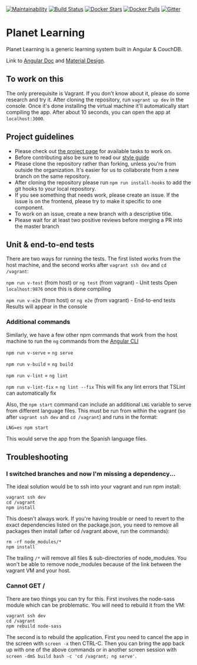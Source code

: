 [![Maintainability](https://api.codeclimate.com/v1/badges/028682cc4cd969b05280/maintainability)](https://codeclimate.com/github/open-learning-exchange/planet/maintainability)
[![Build Status](https://travis-ci.org/open-learning-exchange/planet.svg?branch=master)](https://travis-ci.org/open-learning-exchange/planet)
[![Docker Stars](https://img.shields.io/docker/stars/treehouses/planet.svg?maxAge=604800)](https://store.docker.com/community/images/treehouses/planet)
[![Docker Pulls](https://img.shields.io/docker/pulls/treehouses/planet.svg?maxAge=604800)](https://store.docker.com/community/images/treehouses/planet)
[![Gitter](https://badges.gitter.im/Join%20Chat.svg)](https://gitter.im/open-learning-exchange/chat?utm_source=badge&utm_medium=badge&utm_campaign=pr-badge&utm_content=badge)


# **Planet Learning**

Planet Learning is a generic learning system built in Angular & CouchDB.

Link to [Angular Doc](https://angular.io/docs) and [Material Design](https://material.angular.io/).

## To work on this

The only prerequisite is Vagrant. If you don't know about it, please do some research and try it. After cloning the repository, run `vagrant up dev` in the console. Once it's done installing the virtual machine it'll automatically start compiling the app.  After about 10 seconds, you can open the app at `localhost:3000`.

## Project guidelines

* Please check out [the project page](https://waffle.io/ole-vi/planet) for available tasks to work on.
* Before contributing also be sure to read our [style guide](Style-Guide.md)
* Please clone the repository rather than forking, unless you're from outside the organization. It's easier for us to collaborate from a new branch on the same repository.
* After cloning the repository please run `npm run install-hooks` to add the git hooks to your local repository.
* If you see something that needs work, please create an issue.  If the issue is on the frontend, please try to make it specific to one component.
* To work on an issue, create a new branch with a descriptive title.
* Please wait for at least two positive reviews before merging a PR into the master branch


## Unit & end-to-end tests

There are two ways for running the tests.  The first listed works from the host machine, and the second works after `vagrant ssh dev` and `cd /vagrant`:

`npm run v-test` (from host) or `ng test` (from vagrant) - Unit tests
Open `localhost:9876` once this is done compiling

`npm run v-e2e` (from host) or `ng e2e` (from vagrant) - End-to-end tests
Results will appear in the console

### Additional commands

Similarly, we have a few other npm commands that work from the host machine to run the `ng` commands from the [Angular CLI](https://cli.angular.io/)

`npm run v-serve` = `ng serve`

`npm run v-build` = `ng build`

`npm run v-lint` = `ng lint`

`npm run v-lint-fix` = `ng lint --fix` This will fix any lint errors that TSLint can automatically fix

Also, the `npm start` command can include an additional `LNG` variable to serve from different language files.  This must be run from within the vagrant (so after `vagrant ssh dev` and `cd /vagrant`) and runs in the format:

`LNG=es npm start`

This would serve the app from the Spanish language files.

## Troubleshooting

### I switched branches and now I'm missing a dependency...

The ideal solution would be to ssh into your vagrant and run npm install:

```
vagrant ssh dev
cd /vagrant
npm install
```

This doesn't always work.  If you're having trouble or need to revert to the exact dependencies listed on the package.json, you need to remove all packages then install (after cd /vagrant above, run the commands):

```
rm -rf node_modules/*
npm install
```

The trailing `/*` will remove all files & sub-directories of node_modules.  You won't be able to remove node_modules because of the link between the vagrant VM and your host.

### Cannot GET /

There are two things you can try for this.  First involves the node-sass module which can be problematic.  You will need to rebuild it from the VM:

```
vagrant ssh dev
cd /vagrant
npm rebuild node-sass
```

The second is to rebuild the application.  First you need to cancel the app in the screen with `screen -x` then CTRL-C.  Then you can bring the app back up with one of the above commands or in another screen session with `screen -dmS build bash -c 'cd /vagrant; ng serve'`.
